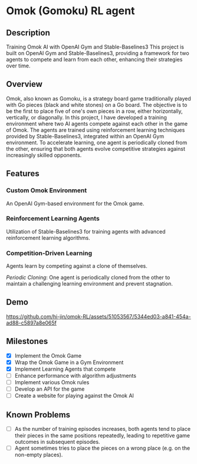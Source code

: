 # Omok (Gomoku) RL agent
## Description
Training Omok AI with OpenAI Gym and Stable-Baselines3
This project is built on OpenAI Gym and Stable-Baselines3, providing a framework for two agents to compete and learn from each other, enhancing their strategies over time.

## Overview
Omok, also known as Gomoku, is a strategy board game traditionally played with Go pieces (black and white stones) on a Go board. The objective is to be the first to place five of one's own pieces in a row, either horizontally, vertically, or diagonally.
In this project, I have developed a training environment where two AI agents compete against each other in the game of Omok. The agents are trained using reinforcement learning techniques provided by Stable-Baselines3, integrated within an OpenAI Gym environment. To accelerate learning, one agent is periodically cloned from the other, ensuring that both agents evolve competitive strategies against increasingly skilled opponents.

## Features
### Custom Omok Environment
An OpenAI Gym-based environment for the Omok game.

### Reinforcement Learning Agents
Utilization of Stable-Baselines3 for training agents with advanced reinforcement learning algorithms.

### Competition-Driven Learning
Agents learn by competing against a clone of themselves.

*Periodic Cloning*: One agent is periodically cloned from the other to maintain a challenging learning environment and prevent stagnation.

## Demo
https://github.com/hi-jin/omok-RL/assets/51053567/5344ed03-a841-454a-ad88-c5897a8e065f

## Milestones
- [x] Implement the Omok Game
- [x] Wrap the Omok Game in a Gym Environment
- [x] Implement Learning Agents that compete
- [ ] Enhance performance with algorithm adjustments
- [ ] Implement various Omok rules
- [ ] Develop an API for the game
- [ ] Create a website for playing against the Omok AI

## Known Problems
- [ ] As the number of training episodes increases, both agents tend to place their pieces in the same positions repeatedly, leading to repetitive game outcomes in subsequent episodes.
- [ ] Agent sometimes tries to place the pieces on a wrong place (e.g. on the non-empty places).
